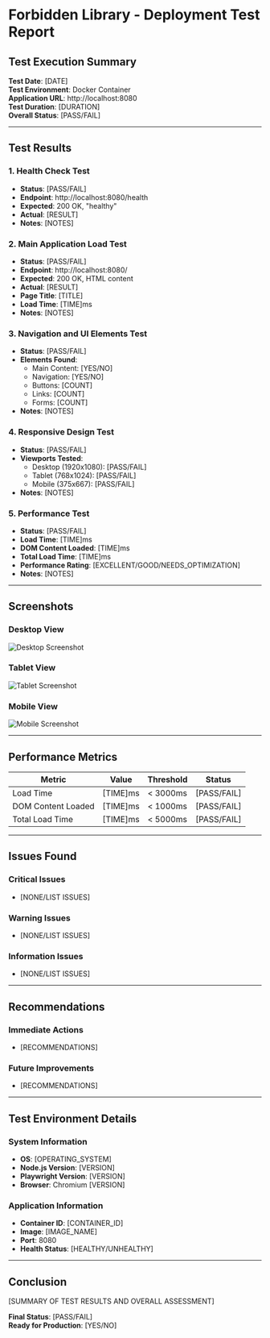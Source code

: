 # Forbidden Library - Deployment Test Report

## Test Execution Summary

**Test Date**: [DATE]  
**Test Environment**: Docker Container  
**Application URL**: http://localhost:8080  
**Test Duration**: [DURATION]  
**Overall Status**: [PASS/FAIL]

---

## Test Results

### 1. Health Check Test
- **Status**: [PASS/FAIL]
- **Endpoint**: http://localhost:8080/health
- **Expected**: 200 OK, "healthy"
- **Actual**: [RESULT]
- **Notes**: [NOTES]

### 2. Main Application Load Test
- **Status**: [PASS/FAIL]
- **Endpoint**: http://localhost:8080/
- **Expected**: 200 OK, HTML content
- **Actual**: [RESULT]
- **Page Title**: [TITLE]
- **Load Time**: [TIME]ms
- **Notes**: [NOTES]

### 3. Navigation and UI Elements Test
- **Status**: [PASS/FAIL]
- **Elements Found**:
  - Main Content: [YES/NO]
  - Navigation: [YES/NO]
  - Buttons: [COUNT]
  - Links: [COUNT]
  - Forms: [COUNT]
- **Notes**: [NOTES]

### 4. Responsive Design Test
- **Status**: [PASS/FAIL]
- **Viewports Tested**:
  - Desktop (1920x1080): [PASS/FAIL]
  - Tablet (768x1024): [PASS/FAIL]
  - Mobile (375x667): [PASS/FAIL]
- **Notes**: [NOTES]

### 5. Performance Test
- **Status**: [PASS/FAIL]
- **Load Time**: [TIME]ms
- **DOM Content Loaded**: [TIME]ms
- **Total Load Time**: [TIME]ms
- **Performance Rating**: [EXCELLENT/GOOD/NEEDS_OPTIMIZATION]
- **Notes**: [NOTES]

---

## Screenshots

### Desktop View
![Desktop Screenshot](screenshots/desktop.png)

### Tablet View
![Tablet Screenshot](screenshots/tablet.png)

### Mobile View
![Mobile Screenshot](screenshots/mobile.png)

---

## Performance Metrics

| Metric | Value | Threshold | Status |
|--------|-------|-----------|--------|
| Load Time | [TIME]ms | < 3000ms | [PASS/FAIL] |
| DOM Content Loaded | [TIME]ms | < 1000ms | [PASS/FAIL] |
| Total Load Time | [TIME]ms | < 5000ms | [PASS/FAIL] |

---

## Issues Found

### Critical Issues
- [NONE/LIST ISSUES]

### Warning Issues
- [NONE/LIST ISSUES]

### Information Issues
- [NONE/LIST ISSUES]

---

## Recommendations

### Immediate Actions
- [RECOMMENDATIONS]

### Future Improvements
- [RECOMMENDATIONS]

---

## Test Environment Details

### System Information
- **OS**: [OPERATING_SYSTEM]
- **Node.js Version**: [VERSION]
- **Playwright Version**: [VERSION]
- **Browser**: Chromium [VERSION]

### Application Information
- **Container ID**: [CONTAINER_ID]
- **Image**: [IMAGE_NAME]
- **Port**: 8080
- **Health Status**: [HEALTHY/UNHEALTHY]

---

## Conclusion

[SUMMARY OF TEST RESULTS AND OVERALL ASSESSMENT]

**Final Status**: [PASS/FAIL]  
**Ready for Production**: [YES/NO]